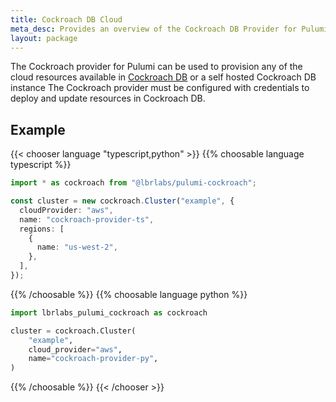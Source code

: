 ```yaml
---
title: Cockroach DB Cloud
meta_desc: Provides an overview of the Cockroach DB Provider for Pulumi.
layout: package
---
```


The Cockroach provider for Pulumi can be used to provision any of the cloud resources available in [Cockroach DB](https://www.cockroachlabs.com) or a self hosted Cockroach DB instance
The Cockroach provider must be configured with credentials to deploy and update resources in Cockroach DB.

## Example

{{< chooser language "typescript,python" >}}
{{% choosable language typescript %}}

```typescript
import * as cockroach from "@lbrlabs/pulumi-cockroach";

const cluster = new cockroach.Cluster("example", {
  cloudProvider: "aws",
  name: "cockroach-provider-ts",
  regions: [
    {
      name: "us-west-2",
    },
  ],
});
```

{{% /choosable %}}
{{% choosable language python %}}

```python
import lbrlabs_pulumi_cockroach as cockroach

cluster = cockroach.Cluster(
    "example",
    cloud_provider="aws",
    name="cockroach-provider-py",
)
```

{{% /choosable %}}
{{< /chooser >}}
